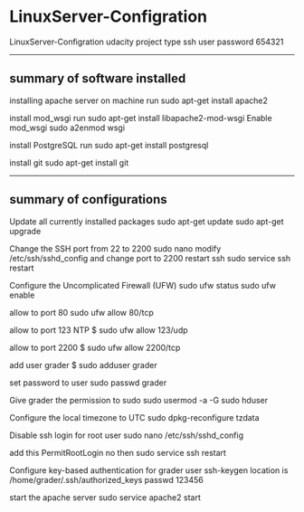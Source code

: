 # LinuxServer-Configration
LinuxServer-Configration udacity project 
type 
ssh user 
password 654321


---------------------------------------
summary of software installed
---------------------------------------
installing apache server on machine 
run  sudo apt-get install apache2

install mod_wsgi
run sudo apt-get install libapache2-mod-wsgi
Enable mod_wsgi 
sudo a2enmod wsgi

install PostgreSQL
run sudo apt-get install postgresql

install git
sudo apt-get install git




---------------------------------------
summary of configurations
---------------------------------------
Update all currently installed packages
sudo apt-get update
sudo apt-get upgrade

Change the SSH port from 22 to 2200
sudo nano modify /etc/ssh/sshd_config
and change port to 2200
restart ssh sudo service ssh restart

Configure the Uncomplicated Firewall (UFW) 
sudo ufw status 
sudo ufw enable 

allow to port 80
sudo ufw allow 80/tcp

allow to port 123 NTP
$ sudo ufw allow 123/udp

allow to port 2200
$ sudo ufw allow 2200/tcp

add user grader 
$ sudo adduser grader 

set password to user
sudo passwd grader

Give grader the permission to sudo
sudo usermod -a -G sudo hduser


Configure the local timezone to UTC
sudo dpkg-reconfigure tzdata

Disable ssh login for root user
sudo nano /etc/ssh/sshd_config

add this 
PermitRootLogin no
then sudo service ssh restart


Configure key-based authentication for grader user
ssh-keygen
location is   /home/grader/.ssh/authorized_keys
passwd 123456

start the apache server 
sudo service apache2 start




